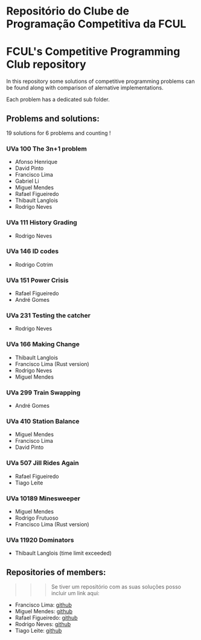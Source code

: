 # Repositório do Clube de Programação Competitiva da FCUL
# FCUL's Competitive Programming Club repository

In this repository some solutions of competitive programming problems can be found along with comparison of alernative implementations. 

Each problem has a dedicated sub folder.

## Problems and solutions:

19 solutions for 6 problems and counting !

### UVa 100 The 3n+1 problem
- Afonso Henrique
- David Pinto
- Francisco Lima 
- Gabriel Li
- Miguel Mendes
- Rafael Figueiredo
- Thibault Langlois
- Rodrigo Neves

### UVa 111 History Grading
- Rodrigo Neves

### UVa 146 ID codes
- Rodrigo Cotrim

### UVa 151 Power Crisis
- Rafael Figueiredo
- André Gomes

### UVa 231 Testing the catcher
- Rodrigo Neves

### UVa 166 Making Change
- Thibault Langlois
- Francisco Lima (Rust version)
- Rodrigo Neves
- Miguel Mendes

### UVa 299 Train Swapping
- André Gomes

### UVa 410 Station Balance
- Miguel Mendes
- Francisco Lima
- David Pinto

### UVa 507 Jill Rides Again
- Rafael Figueiredo
- Tiago Leite

### UVa 10189 Minesweeper
- Miguel Mendes
- Rodrigo Frutuoso
- Francisco Lima (Rust version)

### UVa 11920 Dominators
- Thibault Langlois (time limit exceeded)

## Repositories of members:

>>>  Se tiver um repositório com as suas soluções posso incluir um link aqui:

- Francisco Lima: [github](https://github.com/fourglobe302500/solutions)
- Miguel Mendes: [github](https://github.com/MiguelMendes2/OnlineJudge)
- Rafael Figueiredo: [github](https://github.com/RafaelAlexandre06/Uva-problems)
- Rodrigo Neves: [github](https://github.com/nevesrodrigo2/UVA-OnlineJudge)
- Tiago Leite: [github](https://github.com/leite-tiago/UVa-OnlineJudge)
